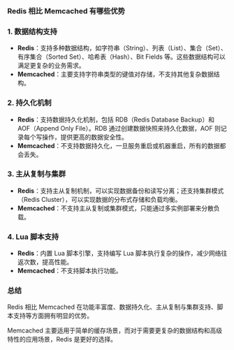 ### Redis 相比 Memcached 有哪些优势

### 1. **数据结构支持**

- **Redis**：支持多种数据结构，如字符串（String）、列表（List）、集合（Set）、有序集合（Sorted Set）、哈希表（Hash）、Bit Fields
  等。这些数据结构可以满足更复杂的业务需求。
- **Memcached**：主要支持字符串类型的键值对存储，不支持其他复杂数据结构。

### 2. **持久化机制**

- **Redis**：支持数据持久化机制，包括 RDB（Redis Database Backup）和 AOF（Append Only File）。RDB 通过创建数据快照来持久化数据，AOF
  则记录每个写操作，提供更高的数据安全性。
- **Memcached**：不支持数据持久化，一旦服务重启或机器重启，所有的数据都会丢失。

### 3. **主从复制与集群**

- **Redis**：支持主从复制机制，可以实现数据备份和读写分离；还支持集群模式（Redis Cluster），可以实现数据的分布式存储和负载均衡。
- **Memcached**：不支持主从复制或集群模式，只能通过多实例部署来分散负载。

### 4. **Lua 脚本支持**

- **Redis**：内置 Lua 脚本引擎，支持编写 Lua 脚本执行复杂的操作，减少网络往返次数，提高性能。
- **Memcached**：不支持脚本执行功能。

### 总结

Redis 相比 Memcached 在功能丰富度、数据持久化、主从复制与集群支持、脚本支持等方面拥有明显的优势。

Memcached 主要适用于简单的缓存场景，而对于需要更复杂的数据结构和高级特性的应用场景，Redis 是更好的选择。

